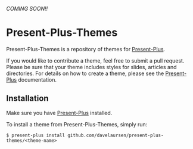_*COMING SOON!!*_

# Present-Plus-Themes

Present-Plus-Themes is a repository of themes for [Present-Plus](https://github.com/davelaursen/present-plus).

If you would like to contribute a theme, feel free to submit a pull request. Please be sure that your theme includes styles for slides, articles and directories. For details on how to create a theme, please see the [Present-Plus](https://github.com/davelaursen/present-plus) documentation.

## Installation

Make sure you have [Present-Plus](https://github.com/davelaursen/present-plus) installed.

To install a theme from Present-Plus-Themes, simply run:
```
$ present-plus install github.com/davelaursen/present-plus-themes/<theme-name>
```

